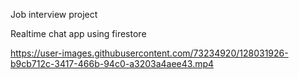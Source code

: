 Job interview project

Realtime chat app using firestore



https://user-images.githubusercontent.com/73234920/128031926-b9cb712c-3417-466b-94c0-a3203a4aee43.mp4
